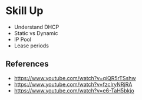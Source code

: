 # Skill Up
- Understand DHCP
- Static vs Dynamic
- IP Pool
- Lease periods

## References
- https://www.youtube.com/watch?v=qiQR5rTSshw
- https://www.youtube.com/watch?v=fzcIryNRjRA
- https://www.youtube.com/watch?v=e6-TaH5bkjo